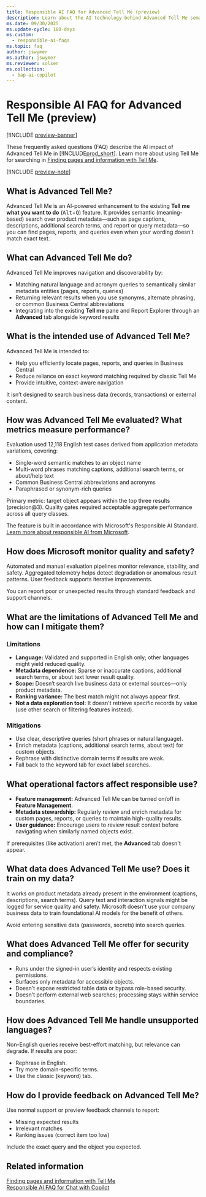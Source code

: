 ```yaml
---
title: Responsible AI FAQ for Advanced Tell Me (preview)
description: Learn about the AI technology behind Advanced Tell Me semantic search. Get an overview, evaluation metrics, limits, mitigations, data use, security details, and feedback steps.
ms.date: 09/30/2025
ms.update-cycle: 180-days
ms.custom:
  - responsible-ai-faqs
ms.topic: faq
author: jswymer
ms.author: jswymer
ms.reviewer: solsen
ms.collection:
  - bap-ai-copilot
---
```


# Responsible AI FAQ for Advanced Tell Me (preview)

[!INCLUDE [preview-banner](~/../shared-content/shared/preview-includes/preview-banner-section.md)]

These frequently asked questions (FAQ) describe the AI impact of Advanced Tell Me in [!INCLUDE[prod_short](includes/prod_short.md)]. Learn more about using Tell Me for searching in [Finding pages and information with Tell Me](ui-search.md).

[!INCLUDE [preview-note](~/../shared-content/shared/preview-includes/production-ready-preview-dynamics365.md)]

## What is Advanced Tell Me?

Advanced Tell Me is an AI-powered enhancement to the existing **Tell me what you want to do** (<kbd>Alt</kbd>+<kbd>Q</kbd>) feature. It provides semantic (meaning-based) search over product metadata&mdash;such as page captions, descriptions, additional search terms, and report or query metadata&mdash;so you can find pages, reports, and queries even when your wording doesn't match exact text.

## What can Advanced Tell Me do?

Advanced Tell Me improves navigation and discoverability by:

- Matching natural language and acronym queries to semantically similar metadata entities (pages, reports, queries)
- Returning relevant results when you use synonyms, alternate phrasing, or common Business Central abbreviations
- Integrating into the existing **Tell me** pane and Report Explorer through an **Advanced** tab alongside keyword results

## What is the intended use of Advanced Tell Me?

Advanced Tell Me is intended to:

- Help you efficiently locate pages, reports, and queries in Business Central
- Reduce reliance on exact keyword matching required by classic Tell Me
- Provide intuitive, context-aware navigation

It isn’t designed to search business data (records, transactions) or external content.

## How was Advanced Tell Me evaluated? What metrics measure performance?

Evaluation used 12,118 English test cases derived from application metadata variations, covering:

- Single-word semantic matches to an object name
- Multi-word phrases matching captions, additional search terms, or about/help text
- Common Business Central abbreviations and acronyms
- Paraphrased or synonym-rich queries

Primary metric: target object appears within the top three results (precision@3). Quality gates required acceptable aggregate performance across all query classes.

The feature is built in accordance with Microsoft's Responsible AI Standard. [Learn more about responsible AI from Microsoft](https://aka.ms/RAI).

## How does Microsoft monitor quality and safety?

Automated and manual evaluation pipelines monitor relevance, stability, and safety. Aggregated telemetry helps detect degradation or anomalous result patterns. User feedback supports iterative improvements.

You can report poor or unexpected results through standard feedback and support channels.

## What are the limitations of Advanced Tell Me and how can I mitigate them?

### Limitations

- **Language:** Validated and supported in English only; other languages might yield reduced quality.
- **Metadata dependence:** Sparse or inaccurate captions, additional search terms, or about text lower result quality.
- **Scope:** Doesn’t search live business data or external sources—only product metadata.
- **Ranking variance:** The best match might not always appear first.
- **Not a data exploration tool:** It doesn't retrieve specific records by value (use other search or filtering features instead).

### Mitigations

- Use clear, descriptive queries (short phrases or natural language).
- Enrich metadata (captions, additional search terms, about text) for custom objects.
- Rephrase with distinctive domain terms if results are weak.
- Fall back to the keyword tab for exact label searches.

## What operational factors affect responsible use?

- **Feature management:** Advanced Tell Me can be turned on/off in **Feature Management**.
- **Metadata stewardship:** Regularly review and enrich metadata for custom pages, reports, or queries to maintain high-quality results.
- **User guidance:** Encourage users to review result context before navigating when similarly named objects exist.

If prerequisites (like activation) aren’t met, the **Advanced** tab doesn't appear.

## What data does Advanced Tell Me use? Does it train on my data?

It works on product metadata already present in the environment (captions, descriptions, search terms). Query text and interaction signals might be logged for service quality and safety. Microsoft doesn't use your company business data to train foundational AI models for the benefit of others.

Avoid entering sensitive data (passwords, secrets) into search queries.

## What does Advanced Tell Me offer for security and compliance?

- Runs under the signed-in user’s identity and respects existing permissions.
- Surfaces only metadata for accessible objects.
- Doesn’t expose restricted table data or bypass role-based security.
- Doesn’t perform external web searches; processing stays within service boundaries.

## How does Advanced Tell Me handle unsupported languages?

Non-English queries receive best-effort matching, but relevance can degrade. If results are poor:

- Rephrase in English.
- Try more domain-specific terms.
- Use the classic (keyword) tab.

## How do I provide feedback on Advanced Tell Me?

Use normal support or preview feedback channels to report:

- Missing expected results
- Irrelevant matches
- Ranking issues (correct item too low)

Include the exact query and the object you expected.

## Related information

[Finding pages and information with Tell Me](ui-search.md)  
[Responsible AI FAQ for Chat with Copilot](faqs-chat-with-copilot.md)  
